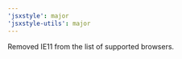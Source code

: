 ```yaml
---
'jsxstyle': major
'jsxstyle-utils': major
---
```


Removed IE11 from the list of supported browsers.
